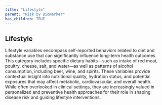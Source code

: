 ```yaml
---
title: "Lifestyle"
parent: "Risk by Biomarker"
has_children: TRUE
---
```



## Lifestyle


Lifestyle variables encompass self-reported behaviors related to diet and substance use that can significantly influence long-term health outcomes. This category includes specific dietary habits—such as intake of red meat, poultry, cheese, salt, and water—as well as patterns of alcohol consumption, including beer, wine, and spirits. These variables provide contextual insight into nutritional quality, hydration status, and potential exposures that may affect metabolic, cardiovascular, and overall health. While often overlooked in clinical settings, they are increasingly valued in personalized and preventive health approaches for their role in shaping disease risk and guiding lifestyle interventions.


